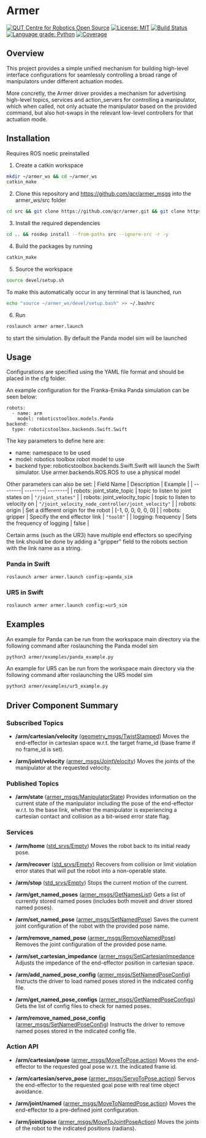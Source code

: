 # Armer
[![QUT Centre for Robotics Open Source](https://github.com/qcr/qcr.github.io/raw/master/misc/badge.svg)](https://qcr.github.io)
[![License: MIT](https://img.shields.io/badge/License-MIT-yellow.svg)](https://opensource.org/licenses/MIT)
[![Build Status](https://github.com/suddrey-qut/armer/workflows/Build/badge.svg?branch=master)](https://github.com/suddrey-qut/armer/actions?query=workflow%3ABuild)
[![Language grade: Python](https://img.shields.io/lgtm/grade/python/g/suddrey-qut/armer.svg?logo=lgtm&logoWidth=18)](https://lgtm.com/projects/g/suddrey-qut/armer/context:python)
[![Coverage](https://codecov.io/gh/suddrey-qut/armer/branch/master/graph/badge.svg)](https://codecov.io/gh/suddrey-qut/armer)

## Overview
This project provides a simple unified mechanism for building high-level interface configurations for seamlessly controlling a broad range of manipulators under different actuation modes.

More concretly, the Armer driver provides a mechanism for advertising high-level topics, services and action_servers for controlling a manipulator, which when called, not only actuate the manipulator based on the provided command, but also hot-swaps in the relevant low-level controllers for that actuation mode. 


## Installation
Requires ROS noetic preinstalled

1. Create a catkin workspace 
```sh
mkdir ~/armer_ws && cd ~/armer_ws
catkin_make
```
2. Clone this repository and https://github.com/qcr/armer_msgs into the armer_ws/src folder
```sh
cd src && git clone https://github.com/qcr/armer.git && git clone https://github.com/qcr/armer_msgs 
```
3. Install the required dependencies
```sh
cd .. && rosdep install --from-paths src --ignore-src -r -y 
```
4. Build the packages by running 
```sh
catkin_make 
```
5. Source the workspace
```sh
source devel/setup.sh
```
To make this automatically occur in any terminal that is launched, run 
```sh
echo "source ~/armer_ws/devel/setup.bash" >> ~/.bashrc

```
6. Run 
```sh
roslaunch armer armer.launch
```
 to start the simulation. By default the Panda model sim will be launched

## Usage

Configurations are specified using the YAML file format and should be placed in the cfg folder. 

An example configuration for the Franka-Emika Panda simulation can be seen below:
```
robots:
  - name: arm 
    model: roboticstoolbox.models.Panda 
backend: 
  type: roboticstoolbox.backends.Swift.Swift 
```
The key parameters to define here are:
* name: namespace to be used
* model: robotics toolbox robot model to use
* backend type: roboticstoolbox.backends.Swift.Swift will launch the Swift simulator. Use armer.backends.ROS.ROS to use a physical model

Other parameters can also be set:
| Field Name | Description | Example |
| --------| --------| --------|
| robots: joint_state_topic | topic to listen to joint states on | `"/joint_states"` |
| robots: joint_velocity_topic | topic to listen to velocity on | `"/joint_velocity_node_controller/joint_velocity"` |
| robots: origin | Set a different origin for the robot | [-1, 0, 0, 0, 0, 0] |
| robots: gripper | Specify the end effector link | `"tool0"` | 
| logging: frequency | Sets the frequency of logging | false |


Certain arms (such as the UR3) have multiple end effectors so specifying the link should be done by adding a "gripper" field to the robots section with the link name as a string.

### Panda in Swift
```sh
roslaunch armer armer.launch config:=panda_sim
```

### UR5 in Swift
```sh
roslaunch armer armer.launch config:=ur5_sim
```

## Examples
An example for Panda can be run from the workspace main directory via the following command after roslaunching the Panda model sim

```sh
python3 armer/examples/panda_example.py
```

An example for UR5 can be run from the workspace main directory via the following command after roslaunching the UR5 model sim

```sh
python3 armer/examples/ur5_example.py
```
## Driver Component Summary

### Subscribed Topics

- **/arm/cartesian/velocity** ([geometry_msgs/TwistStamped](https://docs.ros.org/api/geometry_msgs/html/msg/Twist.html))
Moves the end-effector in cartesian space w.r.t. the target frame_id (base frame if no frame_id is set).

- **/arm/joint/velocity** ([armer_msgs/JointVelocity](https://github.com/qcr/armer_msgs/blob/main/msg/JointVelocity.html))
Moves the joints of the manipulator at the requested velocity.

### Published Topics

- **/arm/state**  ([armer_msgs/ManipulatorState](https://github.com/qcr/armer_msgs/blob/main/msg/ManipulatorState.msg))
Provides information on the current state of the manipulator including the pose of the end-effector w.r.t. to the base link, whether the manipulator is experiencing a cartesian contact and collision as a bit-wised error state flag.

### Services

- **/arm/home** ([std_srvs/Empty](http://docs.ros.org/jade/api/std_srvs/html/srv/Empty.html))
Moves the robot back to its initial ready pose.

- **/arm/recover** ([std_srvs/Empty](http://docs.ros.org/jade/api/std_srvs/html/srv/Empty.html))
Recovers from collision or limit violation error states that will put the robot into a non-operable state.

- **/arm/stop** ([std_srvs/Empty](http://docs.ros.org/jade/api/std_srvs/html/srv/Empty.html))
Stops the current motion of the current.

- **/arm/get_named_poses** ([armer_msgs/GetNamesList](https://github.com/qcr/armer_msgs/blob/main/srv/GetNamesList.srv))
Gets a list of currently stored named poses (includes both moveit and driver stored named poses).

- **/arm/set_named_pose** ([armer_msgs/SetNamedPose](https://github.com/qcr/armer_msgs/blob/main/srv/SetNamedPose.srv))
Saves the current joint configuration of the robot with the provided pose name.

- **/arm/remove_named_pose** ([armer_msgs/RemoveNamedPose](https://github.com/qcr/armer_msgs/blob/main/srv/RemoveNamedPose.srv))
Removes the joint configuration of the provided pose name.

- **/arm/set_cartesian_impedance** ([armer_msgs/SetCartesianImpedance](https://github.com/qcr/armer_msgs/blob/main/srv/SetCartesianImpedance.srv)
Adjusts the impedance of the end-effector position in cartesian space.

- **/arm/add_named_pose_config** ([armer_msgs/SetNamedPoseConfig](https://github.com/qcr/armer_msgs/blob/main/srv/SetNamedPoseConfig.srv))
Instructs the driver to load named poses stored in the indicated config file.

- **/arm/get_named_pose_configs** ([armer_msgs/GetNamedPoseConfigs](https://github.com/qcr/armer_msgs/blob/main/srv/GetNamedPoseConfigs.srv))
Gets the list of config files to check for named poses.

- **/arm/remove_named_pose_config** ([armer_msgs/SetNamedPoseConfig](https://github.com/qcr/armer_msgs/blob/main/srv/SetNamedPoseConfig.srv))
Instructs the driver to remove named poses stored in the indicated config file.


### Action API

- **/arm/cartesian/pose** ([armer_msgs/MoveToPose.action](https://github.com/qcr/armer_msgs/blob/main/action/MoveToPose.action))
Moves the end-effector to the requested goal pose w.r.t. the indicated frame id.

- **/arm/cartesian/servo_pose** ([armer_msgs/ServoToPose.action](https://github.com/qcr/armer_msgs/blob/main/action/ServoToPose.action))
Servos the end-effector to the requested goal pose with real time object avoidance.

- **/arm/joint/named** ([armer_msgs/MoveToNamedPose.action](https://github.com/qcr/armer_msgs/blob/main/action/MoveToNamedPose.action))
Moves the end-effector to a pre-defined joint configuration.

- **/arm/joint/pose** ([armer_msgs/MoveToJointPoseAction](https://github.com/qcr/armer_msgs/blob/main/action/MoveToJointPose.action))
Moves the joints of the robot to the indicated positions (radians).